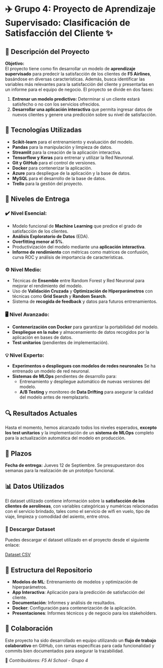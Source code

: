 # ✈️ Grupo 4: Proyecto de Aprendizaje Supervisado: Clasificación de Satisfacción del Cliente ✨

## 📝 Descripción del Proyecto

**Objetivo:**  
El proyecto tiene como fin desarrollar un modelo de **aprendizaje supervisado** para predecir la satisfacción de los clientes de **F5 Airlines**, basándose en diversas características. Además, busca identificar las variables más relevantes para la satisfacción del cliente y presentarlas en un informe para el equipo de negocio. El proyecto se divide en dos fases:

1. **Entrenar un modelo predictivo:** Determinar si un cliente estará satisfecho o no con los servicios ofrecidos.
2. **Desarrollar una aplicación interactiva** que permita ingresar datos de nuevos clientes y genere una predicción sobre su nivel de satisfacción.

## 🔧 Tecnologías Utilizadas

- **Scikit-learn** para el entrenamiento y evaluación del modelo.
- **Pandas** para la manipulación y limpieza de datos.
- **Streamlit** para la creación de la aplicación interactiva.
- **Tensorflow y Keras** para entrenar y utilizar la Red Neuronal.
- **Git y GitHub** para el control de versiones.
- **Docker** para contenerizar la aplicación.
- **Azure** para despliegue de la aplicación y la base de datos.
- **MySQL** para el desarrollo de la base de datos.
- **Trello** para la gestión del proyecto.

## 🚀 Niveles de Entrega

### ✔️ Nivel Esencial:
- Modelo funcional de **Machine Learning** que predice el grado de satisfacción de los clientes.
- **Análisis Exploratorio de Datos** (EDA).
- **Overfitting menor al 5%**.
- Productivización del modelo mediante una **aplicación interactiva**.
- **Informe de rendimiento** con métricas como matrices de confusión, curva ROC y análisis de importancia de características.

### ⚙️ Nivel Medio:
- Técnicas de **Ensemble** entre Random Forest y Red Neuronal para mejorar el rendimiento del modelo.
- Uso de **Validación Cruzada** y **Optimización de Hiperparámetros** con técnicas como **Grid Search** y **Random Search**.
- Sistema de **recogida de feedback** y datos para futuros entrenamientos.

### 🖥️ Nivel Avanzado:
- **Contenerización con Docker** para garantizar la portabilidad del modelo.
- **Despliegue en la nube** y almacenamiento de datos recogidos por la aplicación en bases de datos.
- **Test unitarios** (pendientes de implementación).

### 💡 Nivel Experto:
- **Experimentos o despliegues con modelos de redes neuronales** Se ha entrenado un modelo de red neuronal.
- **Sistemas de MLOps** pendientes de desarrollo para:
   - Entrenamiento y despliegue automático de nuevas versiones del modelo.
   - **A/B Testing** y monitoreo de **Data Drifting** para asegurar la calidad del modelo antes de reemplazarlo.

## 🔍 Resultados Actuales

Hasta el momento, hemos alcanzado todos los niveles esperados, **excepto los test unitarios** y la implementación de un **sistema de MLOps** completo para la actualización automática del modelo en producción.

## 📅 Plazos

**Fecha de entrega:** Jueves 12 de Septiembre. Se presupuestaron dos semanas para la realización de un prototipo funcional.

## 📊 Datos Utilizados

El dataset utilizado contiene información sobre la **satisfacción de los clientes de aerolíneas**, con variables categóricas y numéricas relacionadas con el servicio brindado, tales como el servicio de wifi en vuelo, tipo de viaje, limpieza y comodidad del asiento, entre otros.

### 📂 Descargar Dataset
Puedes descargar el dataset utilizado en el proyecto desde el siguiente enlace:

[Dataset CSV](./modelos/Dataset/)

## 📂 Estructura del Repositorio

- **Modelos de ML**: Entrenamiento de modelos y optimización de hiperparámetros.
- **App Interactiva**: Aplicación para la predicción de satisfacción del cliente.
- **Documentación**: Informes y análisis de resultados.
- **Docker**: Configuración para contenerización de la aplicación.
- **Presentaciones**: Informes técnicos y de negocio para los stakeholders.

## 👥 Colaboración

Este proyecto ha sido desarrollado en equipo utilizando un **flujo de trabajo colaborativo** en GitHub, con ramas específicas para cada funcionalidad y commits bien documentados para asegurar la trazabilidad.

📢 *Contribuidores: F5 AI School - Grupo 4*
